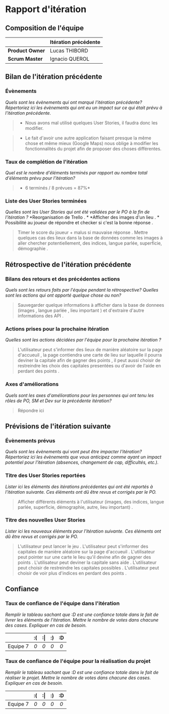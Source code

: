 # Rapport d'itération  

## Composition de l'équipe 


|  &nbsp;                 | Itération précédente     |
| -------------           |-------------             |
| **Product Owner**       | Lucas THIBORD                       |
| **Scrum Master**        | Ignacio QUEROL                       |

## Bilan de l'itération précédente  
### Évènements 
*Quels sont les évènements qui ont marqué l'itération précédente? Répertoriez ici les évènements qui ont eu un impact sur ce qui était prévu à l'itération précédente.*
> - Nous avons mal utilisé quelques User Stories, il faudra donc les modifier.

> - Le fait d'avoir une autre application faisant presque la même chose et même mieux (Google Maps) nous oblige à modifier les fonctionnalités du projet afin de proposer des choses différentes.


### Taux de complétion de l'itération  
*Quel est le nombre d'éléments terminés par rapport au nombre total d'éléments prévu pour l'itération?*
> * 6 terminés / 8 prévues = 87%*

### Liste des User Stories terminées
*Quelles sont les User Stories qui ont été validées par le PO à la fin de l'itération ?*
 *Reorganisation de Trello . *
 *Afficher des images d'un lieu . *
 Possibilité au joueur de répondre et checker si c'est la bonne réponse .
> Timer le score du joueur + malus si mauvaise réponse .
> Mettre quelques cas des lieux dans la base de données comme les images à aller chercher potentiellement, des indices, langue parlée, superficie, démographie .
## Rétrospective de l'itération précédente
  
### Bilans des retours et des précédentes actions 
*Quels sont les retours faits par l'équipe pendant la rétrospective? Quelles sont les actions qui ont apporté quelque chose ou non?*
> Sauvegarder quelque informations à afficher dans la base de donnees (images , langue parlée , lieu important ) et d'extraire d'autre informations des API .

### Actions prises pour la prochaine itération
*Quelles sont les actions décidées par l'équipe pour la prochaine itération ?*
> L'utilisateur peut s'informer des lieux de manière aléatoire sur la page d'accueuil , la page contiendra une carte de lieu  sur laquelle il pourra deviner la capitale afin de gagner des points , il peut aussi choisir de restreindre les choix des capitales presentées ou d'avoir de l'aide en perdant des points . 
 
### Axes d'améliorations 
*Quels sont les axes d'améliorations pour les personnes qui ont tenu les rôles de PO, SM et Dev sur la précédente itération?*
> Répondre ici

## Prévisions de l'itération suivante  
### Évènements prévus  
*Quels sont les évènements qui vont peut être impacter l'itération? Répertoriez ici les évènements que vous anticipez comme ayant un impact potentiel pour l'itération (absences, changement de cap, difficultés, etc.).*
> 

### Titre des User Stories reportées  
*Lister ici les éléments des itérations précédentes qui ont été reportés à l'itération suivante. Ces éléments ont dû être revus et corrigés par le PO.*
> Afficher différents éléments à l'utilisateur (images, des indices, langue parlée, superficie, démographie, autre, lieu important) .

### Titre des nouvelles User Stories  
*Lister ici les nouveaux éléments pour l'itération suivante. Ces éléments ont dû être revus et corrigés par le PO.*
> L'utilisateur peut lancer le jeu .
> L'utilisateur peut s'informer des capitales de manière aléatoire sur la page d'accueuil .
> L'utilisateur peut pointer sur une carte le lieu qu'il devine afin de gagner des points .
> L'utilisateur peut deviner la capitale sans aide .
> L'utilisateur peut choisir de restreindre les capitales possibles .
> L'utilisateur peut choisir de voir plus d'indices en perdant des points .


## Confiance 
### Taux de confiance de l'équipe dans l'itération  
*Remplir le tableau sachant que :D est une confiance totale dans le fait de livrer les éléments de l'itération. Mettre le nombre de votes dans chacune des cases. Expliquer en cas de besoin.*

|          	| :( 	| :&#124; 	| :) 	| :D 	|
|:--------:	|:----:	|:----:	    |:----:	|:----:	|
| Equipe 7 	|  *0* 	|  *0* 	    |  *0* 	|  *0* 	|

### Taux de confiance de l'équipe pour la réalisation du projet 
*Remplir le tableau sachant que :D est une confiance totale dans le fait de réaliser le projet. Mettre le nombre de votes dans chacune des cases. Expliquer en cas de besoin.*

|          	| :( 	| :&#124; 	| :) 	| :D 	|
|:--------:	|:----:	|:----:	    |:----:	|:----:	|
| Equipe 7 	|  *0* 	|  *0* 	    |  *0* 	|  *0* 	|

 
 
